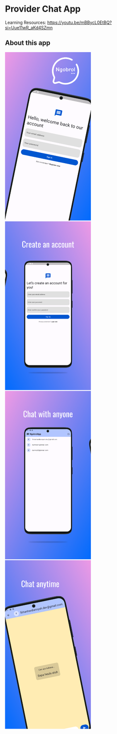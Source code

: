 # Provider Chat App

Learning Resources: https://youtu.be/mBBycL0EtBQ?si=Uue11wR_aKd4SZmn

## About this app

<img src="assets/images/docs/Frame_01.png?raw=true" width="284" /><img src="assets/images/docs/Frame_02.png?raw=true" width="284" />
<img src="assets/images/docs/Frame_03.png?raw=true" width="284" /><img src="assets/images/docs/Frame_04.png?raw=true" width="284" />

